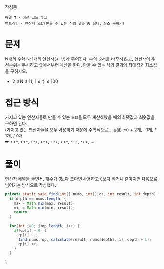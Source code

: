 작성중

```
해결 ❓ - 이전 코드 참고
백트래킹 - 연산자 조합(만들 수 있는 식의 결과 중 최대, 최소 구하기)
```

# 문제
N개의 수와 N-1개의 연산자(+-*/)가 주어진다. 수의 순서를 바꾸지 않고, 연산자의 우선순위는 무시하고 앞에서부터 계산을 한다. 만들 수 있는 식의 결과의 최대값과 최소값을 구하시오.
- 2 ≤ N ≤ 11, 1 ≤ 수 ≤ 100

# 접근 방식
가지고 있는 연산자들로 만들 수 있는 `조합`을 모두 계산해봤을 때의 최댓값과 최솟값을 구하면 된다.<br/>
(가지고 있는 연산자들을 모두 사용하기 때문에 수학적으로는 `순열`)
ex) + 2개, - 1개, * 1개, / 0개<br/>
➡️ ++-*, ++*-, +-+*, +-*+, +*-+, +*+-, -++*, -++*, … 

# 풀이
연산자 배열을 돌면서, 개수가 0보다 크다면 사용하고 0보다 작거나 같아지면 다음으로 넘어가는 방식으로 작성했다.<br/>
```java
private static void find(int[] nums, int[] op, int result, int depth) {
  if(depth == nums.length) {
    max = Math.max(max, result);
    min = Math.min(min, result);
    return;
  }
  
  for(int i=0; i<op.length; i++) {
    if(op[i] > 0) {
      op[i] --;
      find(nums, op, calculate(result, nums[depth], i), depth + 1);
      op[i] ++;
    }
  }
  
}
```

